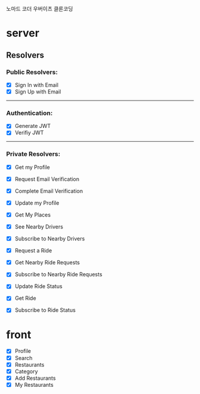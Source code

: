 노마드 코더 우버이츠 클론코딩


# server

## Resolvers

### Public Resolvers:

- [x] Sign In with Email
- [x] Sign Up with Email

---

### Authentication:

- [x] Generate JWT
- [x] Verifiy JWT

---

### Private Resolvers:

- [x] Get my Profile
- [x] Request Email Verification
- [x] Complete Email Verification
- [x] Update my Profile
- [x] Get My Places
- [x] See Nearby Drivers
- [x] Subscribe to Nearby Drivers
- [x] Request a Ride
- [x] Get Nearby Ride Requests
- [x] Subscribe to Nearby Ride Requests
- [x] Update Ride Status
- [x] Get Ride
- [x] Subscribe to Ride Status



# front


- [x] Profile
- [x] Search
- [x] Restaurants
- [x] Category
- [x] Add Restaurants
- [x] My Restaurants
